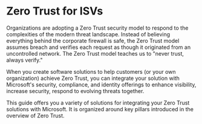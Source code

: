 # Zero Trust for ISVs

Organizations are adopting a Zero Trust security model to respond to the complexities of the modern threat landscape. Instead of believing everything behind the corporate firewall is safe, the Zero Trust model assumes breach and verifies each request as though it originated from an uncontrolled network. The Zero Trust model teaches us to "never trust, always verify."

When you create software solutions to help customers (or your own organization) achieve Zero Trust, you can integrate your solution with Microsoft's security, compliance, and identity offerings to enhance visibility, increase security, respond to evolving threats together.

This guide offers you a variety of solutions for integrating your Zero Trust solutions with Microsoft. It is organized around key pillars introduced in the overview of Zero Trust.
